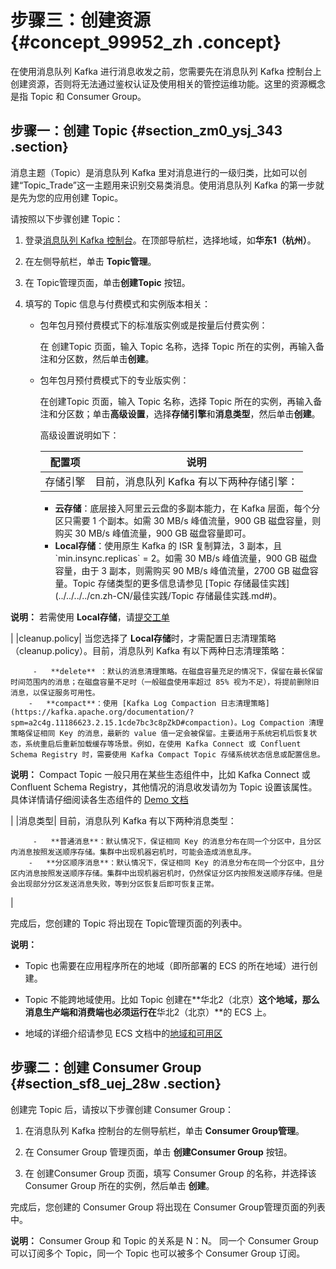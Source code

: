 # 步骤三：创建资源 {#concept_99952_zh .concept}

在使用消息队列 Kafka 进行消息收发之前，您需要先在消息队列 Kafka 控制台上创建资源，否则将无法通过鉴权认证及使用相关的管控运维功能。这里的资源概念是指 Topic 和 Consumer Group。

## 步骤一：创建 Topic {#section_zm0_ysj_343 .section}

消息主题（Topic）是消息队列 Kafka 里对消息进行的一级归类，比如可以创建“Topic\_Trade”这一主题用来识别交易类消息。使用消息队列 Kafka 的第一步就是先为您的应用创建 Topic。

请按照以下步骤创建 Topic：

1.  登录[消息队列 Kafka 控制台](http://kafka.console.aliyun.com/)。在顶部导航栏，选择地域，如**华东1（杭州）**。

2.  在左侧导航栏，单击 **Topic管理**。

3.  在 Topic管理页面，单击**创建Topic** 按钮。

4.  填写的 Topic 信息与付费模式和实例版本相关：

    -   包年包月预付费模式下的标准版实例或是按量后付费实例：

        在 创建Topic 页面，输入 Topic 名称，选择 Topic 所在的实例，再输入备注和分区数，然后单击**创建**。

    -   包年包月预付费模式下的专业版实例：

        在创建Topic 页面，输入 Topic 名称，选择 Topic 所在的实例，再输入备注和分区数；单击**高级设置**，选择**存储引擎**和**消息类型**，然后单击**创建**。

        高级设置说明如下：

        |配置项|说明|
        |---|--|
        |存储引擎| 目前，消息队列 Kafka 有以下两种存储引擎：

         -   **云存储**：底层接入阿里云云盘的多副本能力，在 Kafka 层面，每个分区只需要 1 个副本。如需 30 MB/s 峰值流量，900 GB 磁盘容量，则购买 30 MB/s 峰值流量，900 GB 磁盘容量即可。
        -   **Local存储**：使用原生 Kafka 的 ISR 复制算法，3 副本，且 \`min.insync.replicas\` = 2。如需 30 MB/s 峰值流量，900 GB 磁盘容量，由于 3 副本，则需购买 90 MB/s 峰值流量，2700 GB 磁盘容量。Topic 存储类型的更多信息请参见 [Topic 存储最佳实践](../../../../cn.zh-CN/最佳实践/Topic 存储最佳实践.md#)。

**说明：** 若需使用 **Local存储**，请[提交工单](https://selfservice.console.aliyun.com/ticket/createIndex?spm=a2c4g.11186623.2.14.1cde7bc3c8pZkD)

 |
        |cleanup.policy| 当您选择了 **Local存储**时，才需配置日志清理策略（cleanup.policy）。目前，消息队列 Kafka 有以下两种日志清理策略：

         -   **delete** ：默认的消息清理策略。在磁盘容量充足的情况下，保留在最长保留时间范围内的消息；在磁盘容量不足时（一般磁盘使用率超过 85% 视为不足），将提前删除旧消息，以保证服务可用性。
        -   **compact**：使用 [Kafka Log Compaction 日志清理策略](https://kafka.apache.org/documentation/?spm=a2c4g.11186623.2.15.1cde7bc3c8pZkD#compaction)。Log Compaction 清理策略保证相同 Key 的消息，最新的 value 值一定会被保留。主要适用于系统宕机后恢复状态，系统重启后重新加载缓存等场景。例如，在使用 Kafka Connect 或 Confluent Schema Registry 时，需要使用 Kafka Compact Topic 存储系统状态信息或配置信息。

**说明：** Compact Topic 一般只用在某些生态组件中，比如 Kafka Connect 或 Confluent Schema Registry，其他情况的消息收发请勿为 Topic 设置该属性。具体详情请仔细阅读各生态组件的 [Demo 文档](https://github.com/AliwareMQ/aliware-kafka-demos?spm=a2c4g.11186623.2.16.1cde7bc3c8pZkD)

 |
        |消息类型| 目前，消息队列 Kafka 有以下两种消息类型：

         -   **普通消息**：默认情况下，保证相同 Key 的消息分布在同一个分区中，且分区内消息按照发送顺序存储。集群中出现机器宕机时，可能会造成消息乱序。
        -   **分区顺序消息**：默认情况下，保证相同 Key 的消息分布在同一个分区中，且分区内消息按照发送顺序存储。集群中出现机器宕机时，仍然保证分区内按照发送顺序存储。但是会出现部分分区发送消息失败，等到分区恢复后即可恢复正常。
 |


完成后，您创建的 Topic 将出现在 Topic管理页面的列表中。

**说明：** 

-   Topic 也需要在应用程序所在的地域（即所部署的 ECS 的所在地域）进行创建。

-   Topic 不能跨地域使用。比如 Topic 创建在**华北2（北京）**这个地域，那么消息生产端和消费端也必须运行在**华北2（北京）**的 ECS 上。

-   地域的详细介绍请参见 ECS 文档中的[地域和可用区](../../../../cn.zh-CN/通用参考/地域和可用区.md#)


## 步骤二：创建 Consumer Group {#section_sf8_uej_28w .section}

创建完 Topic 后，请按以下步骤创建 Consumer Group：

1.  在消息队列 Kafka 控制台的左侧导航栏，单击 **Consumer Group管理**。

2.  在 Consumer Group 管理页面，单击 **创建Consumer Group** 按钮。

3.  在 创建Consumer Group 页面，填写 Consumer Group 的名称，并选择该 Consumer Group 所在的实例，然后单击 **创建**。


完成后，您创建的 Consumer Group 将出现在 Consumer Group管理页面的列表中。

**说明：** Consumer Group 和 Topic 的关系是 N：N。 同一个 Consumer Group 可以订阅多个 Topic，同一个 Topic 也可以被多个 Consumer Group 订阅。

